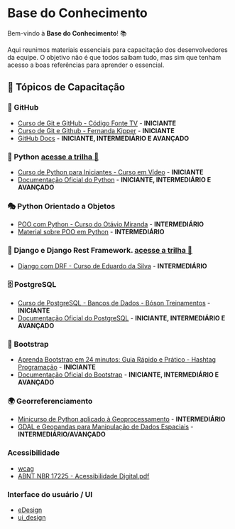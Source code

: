 # Base do Conhecimento

Bem-vindo à **Base do Conhecimento**! 📚

Aqui reunimos materiais essenciais para capacitação dos desenvolvedores da equipe. O objetivo não é que todos saibam tudo, mas sim que tenham acesso a boas referências para aprender o essencial.

## 📌 Tópicos de Capacitação

### 🐙 GitHub
- [Curso de Git e GitHub - Código Fonte TV](https://www.youtube.com/watch?v=ts-H3W1uLMM&ab_channel=C%C3%B3digoFonteTV) - **INICIANTE**
- [Curso de Git e Github - Fernanda Kipper](https://www.youtube.com/watch?v=pyM5QLS2h6M&ab_channel=FernandaKipper%7CDev) - **INICIANTE**
- [GitHub Docs](https://docs.github.com/pt) - **INICIANTE, INTERMEDIÁRIO E AVANÇADO**

### 🐍 Python [<ins>acesse a trilha<ins> 🚀](trilha-python.md)
- [Curso de Python para Iniciantes - Curso em Vídeo](https://www.youtube.com/playlist?list=PLHz_AreHm4dlKP6QQCILtO-DlN8E1E49a) - **INICIANTE**
- [Documentação Oficial do Python](https://docs.python.org/pt-br/3/) - **INICIANTE, INTERMEDIÁRIO E AVANÇADO**

### 🎭 Python Orientado a Objetos
- [POO com Python - Curso do Otávio Miranda](https://www.youtube.com/playlist?list=PLbIBj8vQhvm34qAAEEH_PdL2tMG9rz-P7) - **INTERMEDIÁRIO**
- [Material sobre POO em Python](https://realpython.com/python3-object-oriented-programming/) - **INTERMEDIÁRIO**

### 📗 Django e Django Rest Framework. [<ins>acesse a trilha<ins> 🚀](trilha-django.md)
- [Django com DRF - Curso de Eduardo da Silva](https://www.youtube.com/watch?v=LYqbnd2CiIM&list=PL6u1VNwqZdJZT5lCMbBQA1UHVWy0FOYOl) - **INTERMEDIÁRIO**

### 🗄 PostgreSQL
- [Curso de PostgreSQL - Bancos de Dados - Bóson Treinamentos](https://youtube.com/playlist?list=PLucm8g_ezqNoAkYKXN_zWupyH6hQCAwxY&si=I8Si6aY-9kiWOaCv) - **INICIANTE**
- [Documentação Oficial do PostgreSQL](https://www.postgresql.org/docs/) - **INICIANTE, INTERMEDIÁRIO E AVANÇADO**

### 🎨 Bootstrap
- [Aprenda Bootstrap em 24 minutos: Guia Rápido e Prático - Hashtag Programação](https://youtu.be/maoHDmRu3z4?si=-G9jWQLvH_RZyQ1j)  - **INICIANTE**
- [Documentação Oficial do Bootstrap](https://getbootstrap.com/) - **INICIANTE, INTERMEDIÁRIO E AVANÇADO**

### 🌍 Georreferenciamento
- [Minicurso de Python aplicado à Geoprocessamento](https://youtube.com/playlist?list=PLx4gTCihfrWh9a8PJhkAOeIKxUgnoSBft&si=CsCttLVUE3LyvAj2) - **INTERMEDIÁRIO**
- [GDAL e Geopandas para Manipulação de Dados Espaciais](https://geopandas.org/en/stable/) - **INTERMEDIÁRIO/AVANÇADO**

### Acessibilidade
- [wcag](https://www.w3.org/TR/WCAG22/)
- [ABNT NBR 17225 - Acessibilidade Digital.pdf](ABNT%20NBR%2017225%20-%20Acessibilidade%20Digital.pdf)

### Interface do usuário / UI
- [eDesign](eDesign.pdf)
- [ui_design](ui_design.pdf)
